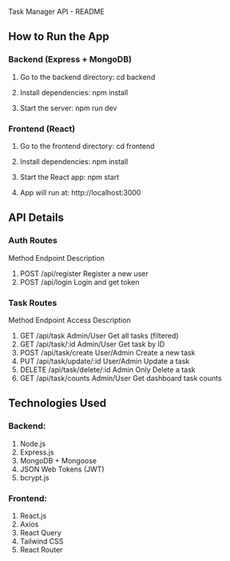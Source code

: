 Task Manager API - README

## How to Run the App
### Backend (Express + MongoDB)
1. Go to the backend directory:
   cd backend

2. Install dependencies:
   npm install

3. Start the server:
   npm run dev

### Frontend (React)
  
1. Go to the frontend directory:
   cd frontend

2. Install dependencies:
   npm install

3. Start the React app:
   npm start

4. App will run at:
   http://localhost:3000

## API Details
### Auth Routes
 Method  Endpoint       Description         
1. POST   /api/register  Register a new user 
2. POST   /api/login     Login and get token 

### Task Routes
  Method  Endpoint               Access      Description               

1. GET     /api/task              Admin/User  Get all tasks (filtered) 
2. GET     /api/task/\:id         Admin/User  Get task by ID            
3. POST    /api/task/create       User/Admin  Create a new task         
4. PUT     /api/task/update/\:id  User/Admin  Update a task             
5. DELETE  /api/task/delete/\:id  Admin Only  Delete a task             
6. GET     /api/task/counts       Admin/User  Get dashboard task counts 

## Technologies Used
### Backend:

1. Node.js
2. Express.js
3. MongoDB + Mongoose
4. JSON Web Tokens (JWT)
5. bcrypt.js

### Frontend:

1. React.js
2. Axios
3. React Query
4. Tailwind CSS
5. React Router